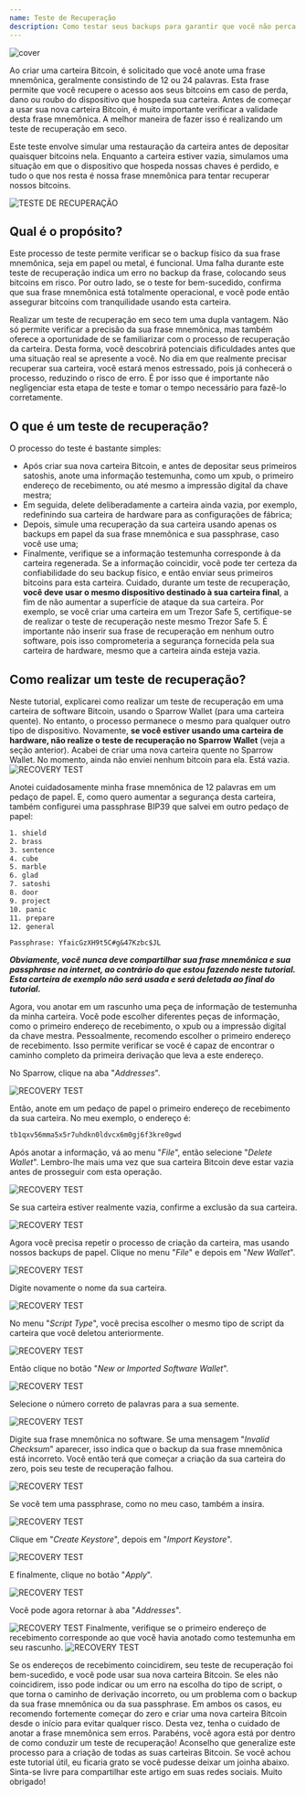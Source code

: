 ```yaml
---
name: Teste de Recuperação
description: Como testar seus backups para garantir que você não perca seus bitcoins?
---
```

![cover](assets/cover.webp)

Ao criar uma carteira Bitcoin, é solicitado que você anote uma frase mnemônica, geralmente consistindo de 12 ou 24 palavras. Esta frase permite que você recupere o acesso aos seus bitcoins em caso de perda, dano ou roubo do dispositivo que hospeda sua carteira. Antes de começar a usar sua nova carteira Bitcoin, é muito importante verificar a validade desta frase mnemônica. A melhor maneira de fazer isso é realizando um teste de recuperação em seco.

Este teste envolve simular uma restauração da carteira antes de depositar quaisquer bitcoins nela. Enquanto a carteira estiver vazia, simulamos uma situação em que o dispositivo que hospeda nossas chaves é perdido, e tudo o que nos resta é nossa frase mnemônica para tentar recuperar nossos bitcoins.

![TESTE DE RECUPERAÇÃO](assets/notext/01.webp)

## Qual é o propósito?

Este processo de teste permite verificar se o backup físico da sua frase mnemônica, seja em papel ou metal, é funcional. Uma falha durante este teste de recuperação indica um erro no backup da frase, colocando seus bitcoins em risco. Por outro lado, se o teste for bem-sucedido, confirma que sua frase mnemônica está totalmente operacional, e você pode então assegurar bitcoins com tranquilidade usando esta carteira.

Realizar um teste de recuperação em seco tem uma dupla vantagem. Não só permite verificar a precisão da sua frase mnemônica, mas também oferece a oportunidade de se familiarizar com o processo de recuperação da carteira. Desta forma, você descobrirá potenciais dificuldades antes que uma situação real se apresente a você. No dia em que realmente precisar recuperar sua carteira, você estará menos estressado, pois já conhecerá o processo, reduzindo o risco de erro. É por isso que é importante não negligenciar esta etapa de teste e tomar o tempo necessário para fazê-lo corretamente.

## O que é um teste de recuperação?

O processo do teste é bastante simples:
- Após criar sua nova carteira Bitcoin, e antes de depositar seus primeiros satoshis, anote uma informação testemunha, como um xpub, o primeiro endereço de recebimento, ou até mesmo a impressão digital da chave mestra;
- Em seguida, delete deliberadamente a carteira ainda vazia, por exemplo, redefinindo sua carteira de hardware para as configurações de fábrica;
- Depois, simule uma recuperação da sua carteira usando apenas os backups em papel da sua frase mnemônica e sua passphrase, caso você use uma;
- Finalmente, verifique se a informação testemunha corresponde à da carteira regenerada. Se a informação coincidir, você pode ter certeza da confiabilidade do seu backup físico, e então enviar seus primeiros bitcoins para esta carteira.
Cuidado, durante um teste de recuperação, **você deve usar o mesmo dispositivo destinado à sua carteira final**, a fim de não aumentar a superfície de ataque da sua carteira. Por exemplo, se você criar uma carteira em um Trezor Safe 5, certifique-se de realizar o teste de recuperação neste mesmo Trezor Safe 5. É importante não inserir sua frase de recuperação em nenhum outro software, pois isso comprometeria a segurança fornecida pela sua carteira de hardware, mesmo que a carteira ainda esteja vazia.

## Como realizar um teste de recuperação?

Neste tutorial, explicarei como realizar um teste de recuperação em uma carteira de software Bitcoin, usando o Sparrow Wallet (para uma carteira quente). No entanto, o processo permanece o mesmo para qualquer outro tipo de dispositivo. Novamente, **se você estiver usando uma carteira de hardware, não realize o teste de recuperação no Sparrow Wallet** (veja a seção anterior).
Acabei de criar uma nova carteira quente no Sparrow Wallet. No momento, ainda não enviei nenhum bitcoin para ela. Está vazia.
![RECOVERY TEST](assets/notext/02.webp)

Anotei cuidadosamente minha frase mnemônica de 12 palavras em um pedaço de papel. E, como quero aumentar a segurança desta carteira, também configurei uma passphrase BIP39 que salvei em outro pedaço de papel:

```txt
1. shield
2. brass
3. sentence
4. cube
5. marble
6. glad
7. satoshi
8. door
9. project
10. panic
11. prepare
12. general
```

```text
Passphrase: YfaicGzXH9t5C#g&47Kzbc$JL
```

***Obviamente, você nunca deve compartilhar sua frase mnemônica e sua passphrase na internet, ao contrário do que estou fazendo neste tutorial. Esta carteira de exemplo não será usada e será deletada ao final do tutorial.***

Agora, vou anotar em um rascunho uma peça de informação de testemunha da minha carteira. Você pode escolher diferentes peças de informação, como o primeiro endereço de recebimento, o xpub ou a impressão digital da chave mestra. Pessoalmente, recomendo escolher o primeiro endereço de recebimento. Isso permite verificar se você é capaz de encontrar o caminho completo da primeira derivação que leva a este endereço.

No Sparrow, clique na aba "*Addresses*".

![RECOVERY TEST](assets/notext/03.webp)

Então, anote em um pedaço de papel o primeiro endereço de recebimento da sua carteira. No meu exemplo, o endereço é:

```txt
tb1qxv56mma5x5r7uhdkn0ldvcx6m0gj6f3kre0gwd
```

Após anotar a informação, vá ao menu "*File*", então selecione "*Delete Wallet*". Lembro-lhe mais uma vez que sua carteira Bitcoin deve estar vazia antes de prosseguir com esta operação.

![RECOVERY TEST](assets/notext/04.webp)

Se sua carteira estiver realmente vazia, confirme a exclusão da sua carteira.

![RECOVERY TEST](assets/notext/05.webp)

Agora você precisa repetir o processo de criação da carteira, mas usando nossos backups de papel. Clique no menu "*File*" e depois em "*New Wallet*".

![RECOVERY TEST](assets/notext/06.webp)

Digite novamente o nome da sua carteira.

![RECOVERY TEST](assets/notext/07.webp)

No menu "*Script Type*", você precisa escolher o mesmo tipo de script da carteira que você deletou anteriormente.

![RECOVERY TEST](assets/notext/08.webp)

Então clique no botão "*New or Imported Software Wallet*".

![RECOVERY TEST](assets/notext/09.webp)

Selecione o número correto de palavras para a sua semente.

![RECOVERY TEST](assets/notext/10.webp)

Digite sua frase mnemônica no software. Se uma mensagem "*Invalid Checksum*" aparecer, isso indica que o backup da sua frase mnemônica está incorreto. Você então terá que começar a criação da sua carteira do zero, pois seu teste de recuperação falhou.

![RECOVERY TEST](assets/notext/11.webp)

Se você tem uma passphrase, como no meu caso, também a insira.

![RECOVERY TEST](assets/notext/12.webp)

Clique em "*Create Keystore*", depois em "*Import Keystore*".

![RECOVERY TEST](assets/notext/13.webp)

E finalmente, clique no botão "*Apply*".

![RECOVERY TEST](assets/notext/14.webp)

Você pode agora retornar à aba "*Addresses*".

![RECOVERY TEST](assets/notext/15.webp)
Finalmente, verifique se o primeiro endereço de recebimento corresponde ao que você havia anotado como testemunha em seu rascunho.
![RECOVERY TEST](assets/notext/16.webp)

Se os endereços de recebimento coincidirem, seu teste de recuperação foi bem-sucedido, e você pode usar sua nova carteira Bitcoin. Se eles não coincidirem, isso pode indicar ou um erro na escolha do tipo de script, o que torna o caminho de derivação incorreto, ou um problema com o backup da sua frase mnemônica ou da sua passphrase. Em ambos os casos, eu recomendo fortemente começar do zero e criar uma nova carteira Bitcoin desde o início para evitar qualquer risco. Desta vez, tenha o cuidado de anotar a frase mnemônica sem erros.
Parabéns, você agora está por dentro de como conduzir um teste de recuperação! Aconselho que generalize este processo para a criação de todas as suas carteiras Bitcoin. Se você achou este tutorial útil, eu ficaria grato se você pudesse deixar um joinha abaixo. Sinta-se livre para compartilhar este artigo em suas redes sociais. Muito obrigado!